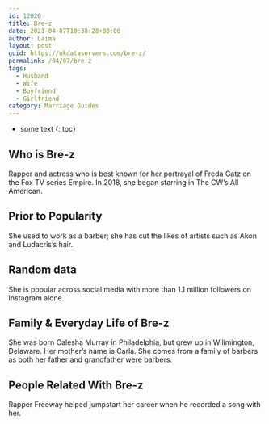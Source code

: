 ```yaml
---
id: 12020
title: Bre-z
date: 2021-04-07T10:38:28+00:00
author: Laima
layout: post
guid: https://ukdataservers.com/bre-z/
permalink: /04/07/bre-z
tags:
  - Husband
  - Wife
  - Boyfriend
  - Girlfriend
category: Marriage Guides
---
```


* some text
{: toc}


## Who is Bre-z
                  
                  
                  
Rapper and actress who is best known for her portrayal of Freda Gatz on the Fox TV series Empire. In 2018, she began starring in The CW&#8217;s All American.
                  
              
            
              
            
                
                
                
## Prior to Popularity
                  
                  
                  
She used to work as a barber; she has cut the likes of artists such as Akon and Ludacris&#8217;s hair.
                  
              
            
              
            
                
                
                
## Random data
                  
                  
                  
She is popular across social media with more than 1.1 million followers on Instagram alone.
                  
              
            
              
            
                
                
                
## Family & Everyday Life of Bre-z
                  
                  
                  
She was born Calesha Murray in Philadelphia, but grew up in Wilimington, Delaware. Her mother&#8217;s name is Carla. She comes from a family of barbers as both her father and grandfather were barbers.
                  
              
            
              
            
                
                
                
## People Related With Bre-z
                  
                  
                  
Rapper Freeway helped jumpstart her career when he recorded a song with her.
                  
              
            
              
            
                
              
            
              
              
            
            
              
            
          
          
          